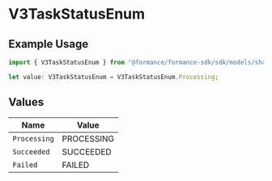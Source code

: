 # V3TaskStatusEnum

## Example Usage

```typescript
import { V3TaskStatusEnum } from "@formance/formance-sdk/sdk/models/shared";

let value: V3TaskStatusEnum = V3TaskStatusEnum.Processing;
```

## Values

| Name         | Value        |
| ------------ | ------------ |
| `Processing` | PROCESSING   |
| `Succeeded`  | SUCCEEDED    |
| `Failed`     | FAILED       |
